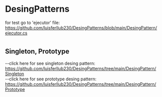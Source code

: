 # DesingPatterns 
for test go to 'ejecutor' file: https://github.com/luisferllub230/DesingPatterns/blob/main/DesingPattern/ejecutor.cs

#
<h2>Singleton, Prototype</h2>

--click here for see singleton desing pattern: https://github.com/luisferllub230/DesingPatterns/tree/main/DesingPattern/Singleton<br>
--click here for see prototype desing pattern: https://github.com/luisferllub230/DesingPatterns/tree/main/DesingPattern/Prototype<br>
